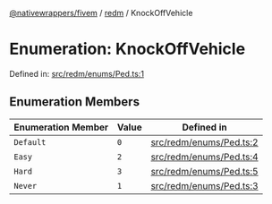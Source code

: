 [@nativewrappers/fivem](../../README.md) / [redm](../README.md) / KnockOffVehicle

# Enumeration: KnockOffVehicle

Defined in: [src/redm/enums/Ped.ts:1](https://github.com/nativewrappers/nativewrappers/blob/427b5ee59afa6efb7a0db0f5ab134f700c75b61b/src/redm/enums/Ped.ts#L1)

## Enumeration Members

| Enumeration Member | Value | Defined in |
| ------ | ------ | ------ |
| <a id="default"></a> `Default` | `0` | [src/redm/enums/Ped.ts:2](https://github.com/nativewrappers/nativewrappers/blob/427b5ee59afa6efb7a0db0f5ab134f700c75b61b/src/redm/enums/Ped.ts#L2) |
| <a id="easy"></a> `Easy` | `2` | [src/redm/enums/Ped.ts:4](https://github.com/nativewrappers/nativewrappers/blob/427b5ee59afa6efb7a0db0f5ab134f700c75b61b/src/redm/enums/Ped.ts#L4) |
| <a id="hard"></a> `Hard` | `3` | [src/redm/enums/Ped.ts:5](https://github.com/nativewrappers/nativewrappers/blob/427b5ee59afa6efb7a0db0f5ab134f700c75b61b/src/redm/enums/Ped.ts#L5) |
| <a id="never"></a> `Never` | `1` | [src/redm/enums/Ped.ts:3](https://github.com/nativewrappers/nativewrappers/blob/427b5ee59afa6efb7a0db0f5ab134f700c75b61b/src/redm/enums/Ped.ts#L3) |
